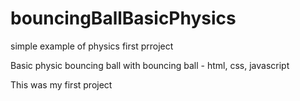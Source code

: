 # bouncingBallBasicPhysics
simple example of physics first prroject

Basic physic bouncing ball with bouncing ball - html, css, javascript

This was my first project

